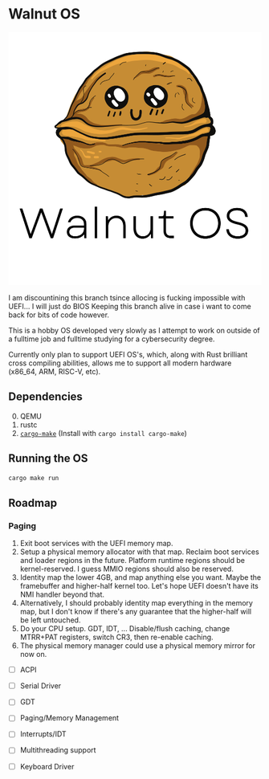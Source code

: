 # Walnut OS
<p align="center">
  <img alt="Walnut Logo" src="assets/img/WalnutComplete.svg">
</p>

I am discountining this branch tsince allocing is fucking impossible with UEFI...
I will just do BIOS 
Keeping this branch alive in case i want to come back for bits of code however.




This is a hobby OS developed very slowly as I attempt to work on outside of a fulltime job and fulltime studying for a cybersecurity degree.

Currently only plan to support UEFI OS's, which, along with Rust brilliant cross compiling abilities, allows me to support all modern hardware (x86_64, ARM, RISC-V, etc).

## Dependencies

0. QEMU
1. rustc
2. [`cargo-make`](https://github.com/sagiegurari/cargo-make) (Install with `cargo install cargo-make`)


## Running the OS

```bash
cargo make run
```
## Roadmap

### Paging

1. Exit boot services with the UEFI memory map.
2. Setup a physical memory allocator with that map. Reclaim boot services and loader regions in the future. Platform runtime regions should be kernel-reserved. I guess MMIO regions should also be reserved.
3. Identity map the lower 4GB, and map anything else you want. Maybe the framebuffer and higher-half kernel too. Let's hope UEFI doesn't have its NMI handler beyond that.
4. Alternatively, I should probably identity map everything in the memory map, but I don't know if there's any guarantee that the higher-half will be left untouched.
5. Do your CPU setup. GDT, IDT, ... Disable/flush caching, change MTRR+PAT registers, switch CR3, then re-enable caching.
6. The physical memory manager could use a physical memory mirror for now on.


- [ ] ACPI
- [ ] Serial Driver
- [ ] GDT
- [ ] Paging/Memory Management
- [ ] Interrupts/IDT
- [ ] Multithreading support
- [ ] Keyboard Driver

